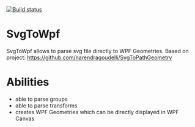 [![Build status](https://ci.appveyor.com/api/projects/status/kpl78hquu9omklg5?svg=true)](https://ci.appveyor.com/project/andrew-dddd/svgtowpf)

# SvgToWpf
SvgToWpf allows to parse svg file directly to WPF Geometries. Based on project: https://github.com/narendragoudelli/SvgToPathGeometry

# Abilities
- able to parse groups
- able to parse transforms
- creates WPF Geometries which can be directly displayed in WPF Canvas
